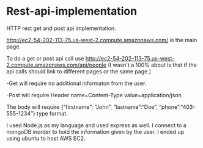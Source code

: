# Rest-api-implementation
HTTP rest get and post api implementation. 

http://ec2-54-202-113-75.us-west-2.compute.amazonaws.com/ is the main page. 

To do a get or post api call use http://ec2-54-202-113-75.us-west-2.compute.amazonaws.com/api/people (I wasn't a 100% about is that if the api calls should link to different pages or the same page.)

-Get will require no additional informaton from the user. 

-Post will require 
Header	name=Content-Type	value=application/json 

The body will require {“firstname”: “John”, “lastname”:“Doe”, “phone”:“403-555-1234”} type format. 


I used Node.js as my language and used express as well. 
I connect to a mongoDB inorder to hold the information given by the user. I ended up using ubuntu to host AWS EC2. 
